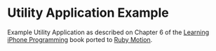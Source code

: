 # Utility Application Example

Example Utility Application as described on Chapter 6 of the
[Learning iPhone Programming](http://learningiphoneprogramming.com/)
book ported to [Ruby Motion](http://www.rubymotion.com).

